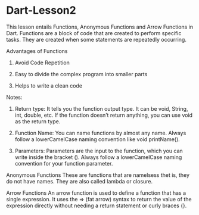 # Dart-Lesson2
This lesson entails Functions, Anonymous Functions and Arrow Functions in Dart.
Functions are a block of code that are created to perform specific tasks. They are created when some statements are repeatedly occurring.

Advantages of Functions
1. Avoid Code Repetition

2. Easy to divide the complex program into smaller parts

3. Helps to write a clean code

Notes:
1. Return type: It tells you the function output type. It can be void, String, int, double, etc. If the function doesn’t return anything, you can use void as the return type.

2. Function Name: You can name functions by almost any name. Always follow a lowerCamelCase naming convention like void printName().

3. Parameters: Parameters are the input to the function, which you can write inside the bracket (). Always follow a lowerCamelCase naming convention for your function parameter.

Anonymous Functions
These are functions that are namelsess thet is, they do not have names. They are also called lambda or closure.

Arrow Functions
An arrow function is used to define a function that has a single expression. It uses the => (fat arrow) syntax to return the value of the expression directly without needing a return statement or curly braces {}.